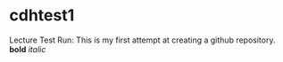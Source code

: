 # cdhtest1
Lecture Test Run:
This is my first attempt at creating a github repository.
**bold** 
*italic*
